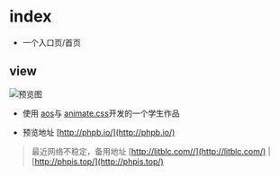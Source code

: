 # index


 - 一个入口页/首页

## view


![预览图](http://img.litblc.com/phpb.io.png)


 - 使用 [aos](https://github.com/michalsnik/aos)与 [animate.css](https://github.com/daneden/animate.css)开发的一个学生作品
 
 - 预览地址 [http://phpb.io/](http://phpb.io/)

 > 最近网络不稳定，备用地址 [http://litblc.com//](http://litblc.com/)  |  [http://phpis.top/](http://phpis.top/)
